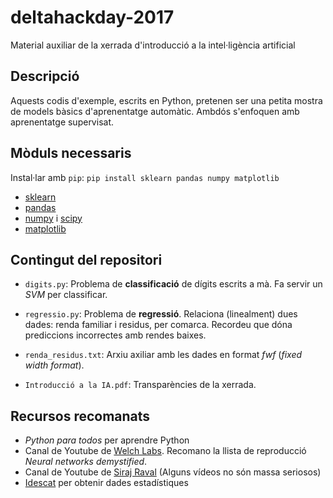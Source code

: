 # deltahackday-2017
Material auxiliar de la xerrada d'introducció a la intel·ligència artificial

## Descripció
Aquests codis d'exemple, escrits en Python, pretenen ser una petita mostra de models bàsics d'aprenentatge automàtic. Ambdós s'enfoquen amb aprenentatge supervisat.

## Mòduls necessaris
Instal·lar amb `pip`:
`pip install sklearn pandas numpy matplotlib`
- [sklearn](http://scikit-learn.org/)
- [pandas](https://pandas.pydata.org/)
- [numpy](www.numpy.org) i [scipy](https://www.scipy.org/)
- [matplotlib](https://matplotlib.org/)

## Contingut del repositori

* `digits.py`: Problema de **classificació** de dígits escrits a mà. Fa servir un _SVM_ per classificar.

* `regressio.py`: Problema de **regressió**. Relaciona (linealment) dues dades: renda familiar i residus, per comarca.
Recordeu que dóna prediccions incorrectes amb rendes baixes.

* `renda_residus.txt`: Arxiu axiliar amb les dades en format _fwf_ (_fixed width format_).

* `Introducció a la IA.pdf`: Transparències de la xerrada.


## Recursos recomanats
* _Python para todos_ per aprendre Python
* Canal de Youtube de [Welch Labs](https://www.youtube.com/user/Taylorns34). Recomano la llista de reproducció _Neural networks demystified_.
* Canal de Youtube de [Siraj Raval](https://www.youtube.com/channel/UCWN3xxRkmTPmbKwht9FuE5A) (Alguns vídeos no són massa seriosos)
* [Idescat](https://www.idescat.cat) per obtenir dades estadístiques
